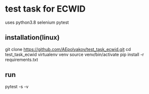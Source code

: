 test task for ECWID
===================
uses python3.8 selenium pytest

installation(linux)
-------------------
git clone https://github.com/AEpolyakov/test_task_ecwid.git
cd test_task_ecwid
virtualenv venv
source venv/bin/activate
pip install -r requirements.txt

run
---
pytest -s -v

